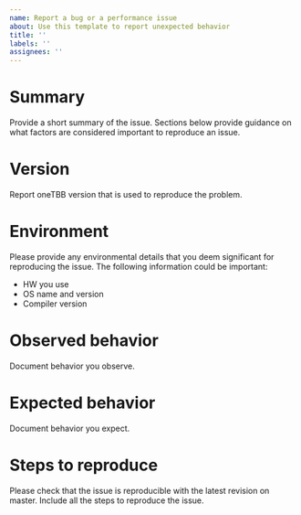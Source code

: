 ```yaml
---
name: Report a bug or a performance issue
about: Use this template to report unexpected behavior
title: ''
labels: ''
assignees: ''
---
```


# Summary
Provide a short summary of the issue. Sections below provide guidance on what
factors are considered important to reproduce an issue.

# Version
Report oneTBB version that is used to reproduce the problem.

# Environment
Please provide any environmental details that you deem significant for reproducing the issue.
The following information could be important:
* HW you use
* OS name and version
* Compiler version

# Observed behavior
Document behavior you observe.

# Expected behavior
Document behavior you expect.

# Steps to reproduce
Please check that the issue is reproducible with the latest revision on
master. Include all the steps to reproduce the issue.